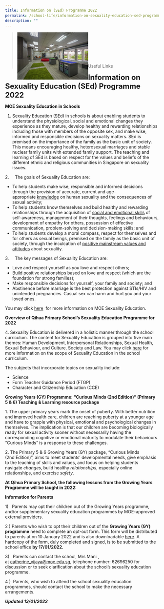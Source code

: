 ```yaml
---
title: Information on (SEd) Programme 2022
permalink: /school-life/information-on-sexuality-education-sed-programme/
description: ""
---
```

><img src="/images/Useful%20Links/Picture-6-scaled.jpg"  
     style="width:50%"
			align="left"><br><br><br><br><br><br>
>Useful Links

**<font size=5>Information on Sexuality Education (SEd) Programme 2022</font>**

**MOE Sexuality Education in Schools**

1.  Sexuality Education (SEd) in schools is about enabling students to understand the physiological, social and emotional changes they experience as they mature, develop healthy and rewarding relationships including those with members of the opposite sex, and make wise, informed and responsible decisions on sexuality matters. SEd is premised on the importance of the family as the basic unit of society. This means encouraging healthy, heterosexual marriages and stable nuclear family units with extended family support. The teaching and learning of SEd is based on respect for the values and beliefs of the different ethnic and religious communities in Singapore on sexuality issues.

2.     The goals of Sexuality Education are:

*   To help students make wise, responsible and informed decisions through the provision of accurate, current and age-appropriate <u>knowledge</u> on human sexuality and the consequences of sexual activity;
*   To help students know themselves and build healthy and rewarding relationships through the acquisition of <u>social and emotional skills</u> of self-awareness, management of their thoughts, feelings and behaviours, development of empathy for others, possession of effective communication, problem-solving and decision-making skills; and
*   To help students develop a moral compass, respect for themselves and for others as sexual beings, premised on the family as the basic unit of society, through the inculcation of <u>positive mainstream values and attitudes</u> about sexuality.

3.     The key messages of Sexuality Education are:

*   Love and respect yourself as you love and respect others;
*   Build positive relationships based on love and respect (which are the foundation for strong families);
*   Make responsible decisions for yourself, your family and society; and
*   Abstinence before marriage is the best protection against STIs/HIV and unintended pregnancies. Casual sex can harm and hurt you and your loved ones.

You may click [here](https://www.moe.gov.sg/programmes/sexuality-education)  for more information on MOE Sexuality Education.

**Overview of Qihua Primary School’s Sexuality Education Programme for 2022**

4\. Sexuality Education is delivered in a holistic manner through the school curriculum. The content for Sexuality Education is grouped into five main themes: Human Development, Interpersonal Relationships, Sexual Health, Sexual Behaviour, and Culture, Society and Law. You may click [here](https://www.moe.gov.sg/programmes/sexuality-education/scope-and-teaching-approach) for more information on the scope of Sexuality Education in the school curriculum.

The subjects that incorporate topics on sexuality include:

*   Science
*   Form Teacher Guidance Period (FTGP)
*   Character and Citizenship Education (CCE)

**Growing Years (GY) Programme: “Curious Minds (2nd Edition)” (Primary 5 & 6) Teaching & Learning resource package**

1\. The upper primary years mark the onset of puberty. With better nutrition and improved health care, children are reaching puberty at a younger age and have to grapple with physical, emotional and psychological changes in themselves. The implication is that our children are becoming biologically ready for sexual activity sooner without necessarily having the corresponding cognitive or emotional maturity to modulate their behaviours. “Curious Minds” is a response to these challenges.

2\. The Primary 5 & 6 Growing Years (GY) package, “Curious Minds (2nd Edition)”, aims to meet students’ developmental needs, give emphasis to the teaching of skills and values, and focus on helping students navigate _changes_, build healthy _relationships_, especially online relationships, and exercise _safety_.

**At Qihua Primary School, the following lessons from the Growing Years Programme will be taught in 2022:**



**Information for Parents**

1)   Parents may opt their children out of the Growing Years programme, and/or supplementary sexuality education programmes by MOE-approved external providers.

2 ) Parents who wish to opt their children out of the **Growing Years (GY) programme** need to complete an opt-out form. This form will be distributed to parents at on 10 January 2022 and is also downloadable [here](/files/GYP-Opt-out-form.pdf). A hardcopy of the form, duly completed and signed, is to be submitted to the school office **by 17/01/2022.**

3)   Parents can contact the school, Mrs Mani , at [catherine\_vijaya@moe.edu.sg](mailto:catherine_vijaya@moe.edu.sg), telephone number: 62696250 for discussion or to seek clarification about the school’s sexuality education programme.

4 )  Parents, who wish to attend the school sexuality education programmes, should contact the school to make the necessary arrangements.

**_Updated 13/01/2022_**